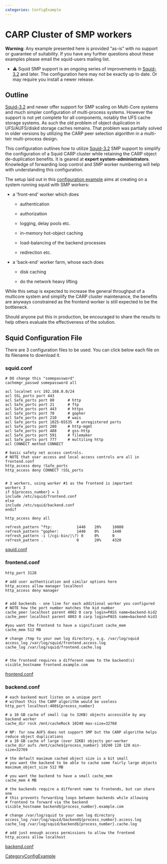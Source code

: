 ```yaml
---
categories: ConfigExample
---
```

# CARP Cluster of SMP workers

**Warning**: Any example presented here is provided "as-is" with no
support or guarantee of suitability. If you have any further questions
about these examples please email the squid-users mailing list.

  - ⚠️
    Squid SMP support is an ongoing series of improvements in
    [Squid-3.2](/Releases/Squid-3.2)
    and later. The configuration here may not be exactly up to date. Or
    may require you install a newer release.

## Outline

[Squid-3.2](/Releases/Squid-3.2)
and newer offer support for SMP scaling on Multi-Core systems and much
simpler configuration of multi-process systems. However the support is
not yet complete for all components, notably the UFS cache storage
systems. As such the old problem of object duplication in UFS/AUFS/diskd
storage caches remains. That problem was partially solved in older
versions by utilizing the CARP peer selection algorithm in a multi-teir
multi-process design.

This configuration outlines how to utilize
[Squid-3.2](/Releases/Squid-3.2)
SMP support to simplify the configuration of a Squid CARP cluster while
retaining the CARP object de-duplication benefits. It is geared at
**expert system-administrators**. Knowledge of forwarding loop control
and SMP worker numbering will help with understanding this
configuration.

The setup laid out in this [configuration
example](/ConfigExamples)
aims at creating on a system running squid with SMP workers:

  - a 'front-end' worker which does
    
      - authentication
    
      - authorization
    
      - logging, delay pools etc.
    
      - in-memory hot-object caching
    
      - load-balancing of the backend processes
    
      - redirection etc.

  - a 'back-end' worker farm, whose each does
    
      - disk caching
    
      - do the network heavy lifting

While this setup is expected to increase the general throughput of a
multicore system and simplify the CARP cluster maintenance, the benefits
are anyways constrained as the frontend worker is still expected to be
the bottleneck.

Should anyone put this in production, be encouraged to share the results
to help others evaluate the effectiveness of the solution.

## Squid Configuration File

There are 3 configuration files to be used. You can click below each
file on its filename to download it.

### squid.conf

    # DO change this "somepassword"
    cachemgr_passwd somepassword all
    
    acl localnet src 192.168.0.0/24
    acl SSL_ports port 443
    acl Safe_ports port 80      # http
    acl Safe_ports port 21      # ftp
    acl Safe_ports port 443     # https
    acl Safe_ports port 70      # gopher
    acl Safe_ports port 210     # wais
    acl Safe_ports port 1025-65535  # unregistered ports
    acl Safe_ports port 280     # http-mgmt
    acl Safe_ports port 488     # gss-http
    acl Safe_ports port 591     # filemaker
    acl Safe_ports port 777     # multiling http
    acl CONNECT method CONNECT
    
    # basic safety net access controls.
    # NOTE that user access and local access controls are all in frontend.conf
    http_access deny !Safe_ports
    http_access deny CONNECT !SSL_ports
    
    
    # 3 workers, using worker #1 as the frontend is important
    workers 3
    if ${process_number} = 1
    include /etc/squid/frontend.conf
    else
    include /etc/squid/backend.conf
    endif
    
    http_access deny all
    
    refresh_pattern ^ftp:           1440    20%     10080
    refresh_pattern ^gopher:        1440    0%      1440
    refresh_pattern -i (/cgi-bin/|\?) 0     0%      0
    refresh_pattern .               0       20%     4320

[squid.conf](/ConfigExamples/SmpCarpCluster?action=AttachFile&do=get&target=squid.conf)

### frontend.conf

    http_port 3128
    
    # add user authentication and similar options here
    http_access allow manager localhost
    http_access deny manager
    
    
    # add backends - one line for each additional worker you configured
    # NOTE how the port number matches the kid number
    cache_peer localhost parent 4002 0 carp login=PASS name=backend-kid2
    cache_peer localhost parent 4003 0 carp login=PASS name=backend-kid3
    
    #you want the frontend to have a significant cache_mem
    cache_mem 512 MB
    
    # change /tmp to your own log directory, e.g. /var/log/squid
    access_log /var/log/squid/frontend.access.log
    cache_log /var/log/squid/frontend.cache.log
    
    
    # the frontend requires a different name to the backend(s)
    visible_hostname frontend.example.com

[frontend.conf](/ConfigExamples/SmpCarpCluster?action=AttachFile&do=get&target=frontend.conf)

### backend.conf

    # each backend must listen on a unique port
    # without this the CARP algorithm would be useless
    http_port localhost:400${process_number}
    
    # a 10 GB cache of small (up to 32KB) objects accessible by any backend worker
    cache_dir rock /mnt/cacheRock 10240 max-size=32768
    
    # NP: for now AUFS does not support SMP but the CARP algorithm helps reduce object duplications
    # a 10 GB cache of large (over 32KB) objects per-worker
    cache_dir aufs /mnt/cache${process_number} 10240 128 128 min-size=32769
    
    # the default maximum cached object size is a bit small
    # you want the backend to be able to cache some fairly large objects
    maximum_object_size 512 MB
    
    # you want the backend to have a small cache_mem
    cache_mem 4 MB
    
    # the backends require a different name to frontends, but can share one
    # this prevents forwarding loops between backends while allowing
    # frontend to forward via the backend
    visible_hostname backend${process_number}.example.com
    
    # change /var/log/squid to your own log directory
    access_log /var/log/squid/backend${process_number}.access.log
    cache_log /var/log/squid/backend${process_number}.cache.log
    
    # add just enough access permissions to allow the frontend
    http_access allow localhost

[backend.conf](/ConfigExamples/SmpCarpCluster?action=AttachFile&do=get&target=backend.conf)

[CategoryConfigExample](/CategoryConfigExample)
